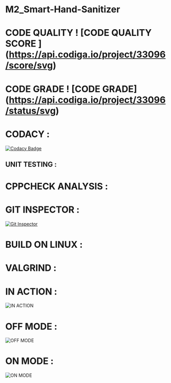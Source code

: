# M2_Smart-Hand-Sanitizer
 
# CODE QUALITY ! [CODE QUALITY SCORE ] (https://api.codiga.io/project/33096/score/svg)

# CODE GRADE ! [CODE GRADE] (https://api.codiga.io/project/33096/status/svg)

# CODACY :

[![Codacy Badge](https://app.codacy.com/project/badge/Grade/6d51a6cdd485466cac5bbc86a7cbf4c1)](https://www.codacy.com/gh/AravinthArumugam/M2_Smart-Hand-Sanitizer/dashboard?utm_source=github.com&amp;utm_medium=referral&amp;utm_content=AravinthArumugam/M2_Smart-Hand-Sanitizer&amp;utm_campaign=Badge_Grade)




## UNIT TESTING :





# CPPCHECK ANALYSIS :



# GIT INSPECTOR : 
[![Git Inspector](https://github.com/AravinthArumugam/M2_Smart-Hand-Sanitizer/actions/workflows/Git%20Inspector.yml/badge.svg)](https://github.com/AravinthArumugam/M2_Smart-Hand-Sanitizer/actions/workflows/Git%20Inspector.yml)





# BUILD ON LINUX :



# VALGRIND :






# IN ACTION :
![IN ACTION](https://user-images.githubusercontent.com/102281509/164884913-b08ec103-ddf9-49e3-b001-911e745d62ef.jpg)


# OFF MODE :
![OFF MODE](https://user-images.githubusercontent.com/102281509/164884739-b14cccfb-13d0-4c15-9613-b99c636e1761.jpg)


# ON MODE :
![ON MODE](https://user-images.githubusercontent.com/102281509/164884744-6d000977-d19f-4a01-a0ba-2263a84c1e55.jpg)

